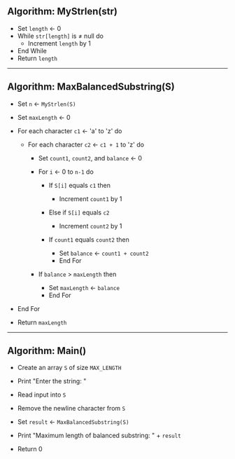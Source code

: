 ## Algorithm: MyStrlen(str)

- Set `length` <- 0
- While `str[length]` is ≠ null do
  - Increment `length` by 1
- End While
- Return `length`

--------------------------------------

## Algorithm: MaxBalancedSubstring(S)

- Set `n` <- `MyStrlen(S)`
- Set `maxLength` <- 0

- For each character `c1` <- 'a' to 'z' do
  - For each character `c2` <- `c1 + 1` to 'z' do
    - Set `count1`, `count2`, and `balance` <- 0

    - For `i` <- 0 to `n-1` do
      - If `S[i]` equals `c1` then
        - Increment `count1` by 1
      - Else if `S[i]` equals `c2`
        - Increment `count2` by 1

      - If `count1` equals `count2` then
        - Set `balance` <- `count1 + count2`
        - End For

    - If `balance` > `maxLength` then
      - Set `maxLength` <- `balance`
      - End For
- End For

- Return `maxLength`

-------------------

## Algorithm: Main()

- Create an array `S` of size `MAX_LENGTH`
- Print "Enter the string: "
- Read input into `S`

- Remove the newline character from `S`

- Set `result` <- `MaxBalancedSubstring(S)`
- Print "Maximum length of balanced substring: " + `result`

- Return 0